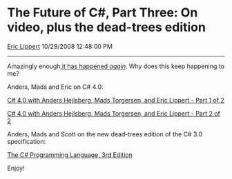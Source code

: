 # The Future of C\#, Part Three: On video, plus the dead-trees edition

[Eric Lippert](https://social.msdn.microsoft.com/profile/Eric%20Lippert) 10/29/2008 12:48:00 PM

-----

Amazingly enough,[it has happened *again*](http://blogs.msdn.com/ericlippert/archive/tags/Video/default.aspx). Why does this keep happening to me?

Anders, Mads and Eric on C\# 4.0:

[C\# 4.0 with Anders Hejlsberg, Mads Torgersen, and Eric Lippert - Part 1 of 2](http://www.informit.com/podcasts/episode.aspx?e=ff719d1a-67c8-47c9-86f4-0d31f2723e6f)

[C\# 4.0 with Anders Hejlsberg, Mads Torgersen, and Eric Lippert - Part 2 of 2](http://www.informit.com/podcasts/episode.aspx?e=4b0da588-4e09-4f4a-bb8a-2c1d7d2ff1f6)

Anders, Mads and Scott on the new dead-trees edition of the C\# 3.0 specification:

[The C\# Programming Language, 3rd Edition](http://www.informit.com/podcasts/episode.aspx?e=fa08723e-aadf-4366-a66c-7c03f7db2e52)

Enjoy\!

